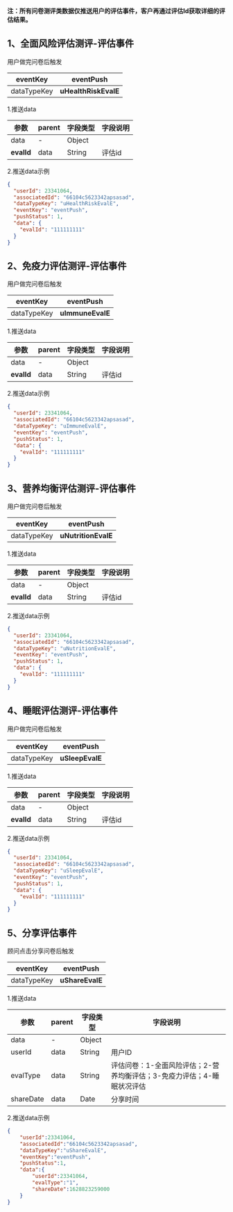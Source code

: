 **注：所有问卷测评类数据仅推送用户的评估事件，客户再通过评估Id获取详细的评估结果。**
<a name="mXsif"></a>
## 1、全面风险评估测评-评估事件
用户做完问卷后触发

| eventKey | eventPush |
| --- | --- |
| dataTypeKey | **uHealthRiskEvalE** |

1.推送data

| 参数 | parent | 字段类型 | 字段说明 |
| --- | --- | --- | --- |
| data | - | Object |  |
| **evalId** | data | String | 评估id<br /> |

2.推送data示例
```json
{
  "userId": 23341064,
  "associatedId": "66104c5623342apsasad",
  "dataTypeKey": "uHealthRiskEvalE",
  "eventKey": "eventPush",
  "pushStatus": 1,
  "data": {
    "evalId": "111111111"
  }
}
```
<a name="CAeLM"></a>
## 2、免疫力评估测评-评估事件
用户做完问卷后触发

| eventKey | eventPush |
| --- | --- |
| dataTypeKey | **uImmuneEvalE** |

1.推送data

| 参数 | parent | 字段类型 | 字段说明 |
| --- | --- | --- | --- |
| data | - | Object |  |
| **evalId** | data | String | 评估id<br /> |

2.推送data示例
```json
{
  "userId": 23341064,
  "associatedId": "66104c5623342apsasad",
  "dataTypeKey": "uImmuneEvalE",
  "eventKey": "eventPush",
  "pushStatus": 1,
  "data": {
    "evalId": "111111111"
  }
}
```
<a name="wdj1y"></a>
## 3、营养均衡评估测评-评估事件
用户做完问卷后触发

| eventKey | eventPush |
| --- | --- |
| dataTypeKey | **uNutritionEvalE** |

1.推送data

| 参数 | parent | 字段类型 | 字段说明 |
| --- | --- | --- | --- |
| data | - | Object |  |
| **evalId** | data | String | 评估id<br /> |

2.推送data示例
```json
{
  "userId": 23341064,
  "associatedId": "66104c5623342apsasad",
  "dataTypeKey": "uNutritionEvalE",
  "eventKey": "eventPush",
  "pushStatus": 1,
  "data": {
    "evalId": "111111111"
  }
}
```
<a name="uCIdJ"></a>
## 4、睡眠评估测评-评估事件
用户做完问卷后触发

| eventKey | eventPush |
| --- | --- |
| dataTypeKey | **uSleepEvalE** |

1.推送data

| 参数 | parent | 字段类型 | 字段说明 |
| --- | --- | --- | --- |
| data | - | Object |  |
| **evalId** | data | String | 评估id<br /> |

2.推送data示例
```json
{
  "userId": 23341064,
  "associatedId": "66104c5623342apsasad",
  "dataTypeKey": "uSleepEvalE",
  "eventKey": "eventPush",
  "pushStatus": 1,
  "data": {
    "evalId": "111111111"
  }
}
```
<a name="QTjgN"></a>
## 5、分享评估事件
顾问点击分享问卷后触发

| eventKey | eventPush |
| --- | --- |
| dataTypeKey | **uShareEvalE** |

1.推送data

| 参数 | parent | 字段类型 | 字段说明 |
| --- | --- | --- | --- |
| data | - | Object |  |
| userId | data | String | 用户ID<br /> |
| evalType | data | String | 评估问卷：1-全面风险评估；2-营养均衡评估；3-免疫力评估；4-睡眠状况评估 |
| shareDate | data | Date | 分享时间 |

2.推送data示例
```json
{
    "userId":23341064,
    "associatedId":"66104c5623342apsasad",
    "dataTypeKey":"uShareEvalE",
    "eventKey":"eventPush",
    "pushStatus":1,
    "data":{
        "userId":23341064,
        "evalType":"1",
        "shareDate":1628823259000
    }
}
```
<a name="qB0u1"></a>
## ​<br />

<br />
<br />


